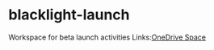 # blacklight-launch
Workspace for beta launch activities 
Links:[OneDrive Space](https://emory-my.sharepoint.com/:f:/r/personal/rmetz_emory_edu/Documents/LTDS%20Division/LTDS%20Shared%20Documentation/Projects/Project%20Documentation/Blacklight%20Discovery%20Layer%20Phase%201?csf=1&web=1&e=zVOUiy)
